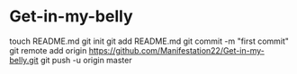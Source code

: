 Get-in-my-belly
===============
touch README.md
git init
git add README.md
git commit -m "first commit"
git remote add origin https://github.com/Manifestation22/Get-in-my-belly.git
git push -u origin master
